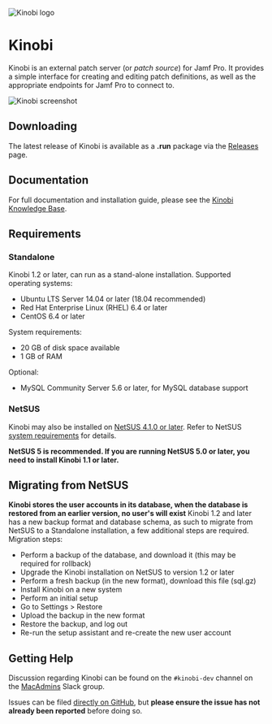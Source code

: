 ![Kinobi logo](https://github.com/mondada/kinobi/blob/master/docs/images/kinobi.png)

# Kinobi

Kinobi is an external patch server (or *patch source*) for Jamf Pro. It provides a simple interface for creating and editing patch definitions, as well as the appropriate endpoints for Jamf Pro to connect to.

![Kinobi screenshot](https://github.com/mondada/kinobi/blob/master/docs/images/kinobi_screenshot.png)

## Downloading

The latest release of Kinobi is available as a **.run** package via the [Releases](https://github.com/mondada/kinobi/releases) page.

## Documentation

For full documentation and installation guide, please see the [Kinobi Knowledge Base](http://docs.kinobi.io).

## Requirements
### Standalone
Kinobi 1.2 or later, can run as a stand-alone installation.
Supported operating systems:
* Ubuntu LTS Server 14.04 or later (18.04 recommended)
* Red Hat Enterprise Linux (RHEL) 6.4 or later
* CentOS 6.4 or later

System requirements:
* 20 GB of disk space available
* 1 GB of RAM

Optional:
* MySQL Community Server 5.6 or later, for MySQL database support

### NetSUS
Kinobi may also be installed on [NetSUS 4.1.0 or later](https://github.com/jamf/NetSUS). Refer to NetSUS [system requirements](https://github.com/jamf/NetSUS#requirements) for details.

**NetSUS 5 is recommended. If you are running NetSUS 5.0 or later, you need to install Kinobi 1.1 or later.**

## Migrating from NetSUS
**Kinobi stores the user accounts in its database, when the database is restored from an earlier version, no user's will exist**
Kinobi 1.2 and later has a new backup format and database schema, as such to migrate from NetSUS to a Standalone installation, a few additional steps are required.
Migration steps:
* Perform a backup of the database, and download it (this may be required for rollback)
* Upgrade the Kinobi installation on NetSUS to version 1.2 or later
* Perform a fresh backup (in the new format), download this file (sql.gz)
* Install Kinobi on a new system
* Perform an initial setup
* Go to Settings > Restore
* Upload the backup in the new format
* Restore the backup, and log out
* Re-run the setup assistant and re-create the new user account

## Getting Help
Discussion regarding Kinobi can be found on the `#kinobi-dev` channel on the [MacAdmins](https://macadmins.herokuapp.com) Slack group.

Issues can be filed [directly on GitHub](https://github.com/mondada/kinobi/issues), but **please ensure the issue has not already been reported** before doing so.

